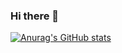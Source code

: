 ### Hi there 👋
[![Anurag's GitHub stats](https://github-readme-stats.vercel.app/api?username=amuica379)](https://github.com/anuraghazra/github-readme-stats)
<!--
**amuica379/amuica379** is a ✨ _special_ ✨ repository because its `README.md` (this file) appears on your GitHub profile.

Here are some ideas to get you started:

- 🔭 I’m currently working on ...
- 🌱 I’m currently learning ...
- 👯 I’m looking to collaborate on ...
- 🤔 I’m looking for help with ...
- 💬 Ask me about ...
- 📫 How to reach me: ...
- 😄 Pronouns: ...
- ⚡ Fun fact: ...
-->
